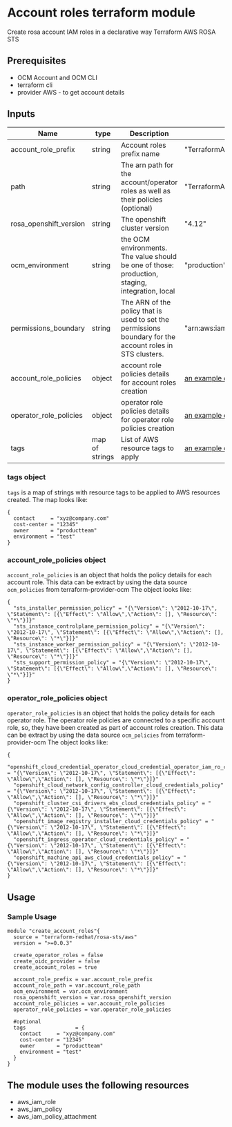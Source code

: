 # Account roles terraform module

Create rosa account IAM roles in a declarative way
Terraform AWS ROSA STS


## Prerequisites
* OCM Account and OCM CLI
* terraform cli
* provider AWS - to get account details 

## Inputs
| Name | type        | Description                                                                                    | Example                                                                                                                                                                            |
|------|-------------|------------------------------------------------------------------------------------------------|------------------------------------------------------------------------------------------------------------------------------------------------------------------------------------|
|account_role_prefix| string      | Account roles prefix name                                                                      | "TerraformAccount"                                                                                                                                                                 |
|path| string      | The arn path for the account/operator roles as well as their policies (optional)                                                                                                                          | "TerraformAccount"                                                                                                                                                                         |
|rosa_openshift_version| string      | The openshift cluster version                                                                  | "4.12"                                                                                                                                                                             |
|ocm_environment| string      | the OCM environments. The value should be one of those: production, staging, integration, local | "production"                                                                                                                                                                       |
|permissions_boundary| string      | The ARN of the policy that is used to set the permissions boundary for the account roles in STS clusters. | "arn:aws:iam::123456789012:policy/XCompanyBoundaries"                                                                                                                                                                        |
|account_role_policies| object      | account role policies details for account roles creation                                       | [an example can be found below](https://github.com/terraform-redhat/terraform-aws-rosa-sts/tree/use_data_source_for_account_policies/account_roles_creation#account_role_policies-object) |
|operator_role_policies| object      | operator role policies details for operator role policies creation                             | [an example can be found below](https://github.com/terraform-redhat/terraform-aws-rosa-sts/tree/use_data_source_for_account_policies/account_roles_creation#operator_role_policies-object) |
|tags | map of strings | List of AWS resource tags to apply | [an example can be found below](#tags-object) |

### tags object
`tags` is a map of strings with resource tags to be applied to AWS resources created.
The map looks like:
```
{
  contact     = "xyz@company.com"
  cost-center = "12345"
  owner       = "productteam"
  environment = "test"
}
```

### account_role_policies object
`account_role_policies` is an object that holds the policy details for each account role. 
This data can be extract by using the data source `ocm_policies` from terraform-provider-ocm
The object looks like: 
```
{
  "sts_installer_permission_policy" = "{\"Version\": \"2012-10-17\", \"Statement\": [{\"Effect\": \"Allow\",\"Action\": [], \"Resource\": \"*\"}]}"
  "sts_instance_controlplane_permission_policy" = "{\"Version\": \"2012-10-17\", \"Statement\": [{\"Effect\": \"Allow\",\"Action\": [], \"Resource\": \"*\"}]}"
  "sts_instance_worker_permission_policy" = "{\"Version\": \"2012-10-17\", \"Statement\": [{\"Effect\": \"Allow\",\"Action\": [], \"Resource\": \"*\"}]}"
  "sts_support_permission_policy" = "{\"Version\": \"2012-10-17\", \"Statement\": [{\"Effect\": \"Allow\",\"Action\": [], \"Resource\": \"*\"}]}"
}
```

### operator_role_policies object
`operator_role_policies` is an object that holds the policy details for each operator role.
The operator role policies are connected to a specific account role, so, they have been created as part of account roles creation.
This data can be extract by using the data source `ocm_policies` from terraform-provider-ocm
The object looks like:
```
{
  "openshift_cloud_credential_operator_cloud_credential_operator_iam_ro_creds_policy" = "{\"Version\": \"2012-10-17\", \"Statement\": [{\"Effect\": \"Allow\",\"Action\": [], \"Resource\": \"*\"}]}"
  "openshift_cloud_network_config_controller_cloud_credentials_policy" = "{\"Version\": \"2012-10-17\", \"Statement\": [{\"Effect\": \"Allow\",\"Action\": [], \"Resource\": \"*\"}]}"
  "openshift_cluster_csi_drivers_ebs_cloud_credentials_policy" = "{\"Version\": \"2012-10-17\", \"Statement\": [{\"Effect\": \"Allow\",\"Action\": [], \"Resource\": \"*\"}]}"
  "openshift_image_registry_installer_cloud_credentials_policy" = "{\"Version\": \"2012-10-17\", \"Statement\": [{\"Effect\": \"Allow\",\"Action\": [], \"Resource\": \"*\"}]}"
  "openshift_ingress_operator_cloud_credentials_policy" = "{\"Version\": \"2012-10-17\", \"Statement\": [{\"Effect\": \"Allow\",\"Action\": [], \"Resource\": \"*\"}]}"
  "openshift_machine_api_aws_cloud_credentials_policy" = "{\"Version\": \"2012-10-17\", \"Statement\": [{\"Effect\": \"Allow\",\"Action\": [], \"Resource\": \"*\"}]}"
}
```

## Usage

### Sample Usage

```
module "create_account_roles"{
  source = "terraform-redhat/rosa-sts/aws"
  version = ">=0.0.3"

  create_operator_roles = false
  create_oidc_provider = false
  create_account_roles = true

  account_role_prefix = var.account_role_prefix
  account_role_path = var.account_role_path
  ocm_environment = var.ocm_environment
  rosa_openshift_version = var.rosa_openshift_version
  account_role_policies = var.account_role_policies
  operator_role_policies = var.operator_role_policies

  #optional
  tags                = {
    contact     = "xyz@company.com"
    cost-center = "12345"
    owner       = "productteam"
    environment = "test"
  }
}
```

## The module uses the following resources
* aws_iam_role 
* aws_iam_policy 
* aws_iam_policy_attachment
